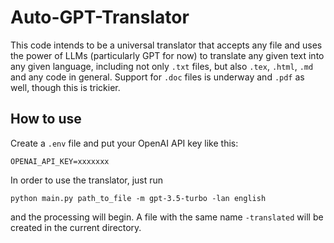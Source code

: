 # Auto-GPT-Translator

This code intends to be a universal translator that accepts any file and uses the power of LLMs (particularly GPT for now) to translate any given text into any given language, including not only `.txt` files, but also `.tex`, `.html`, `.md` and any code in general. Support for `.doc` files is underway and `.pdf` as well, though this is trickier.

## How to use

Create a `.env` file and put your OpenAI API key like this:

```
OPENAI_API_KEY=xxxxxxx
```

In order to use the translator, just run

```
python main.py path_to_file -m gpt-3.5-turbo -lan english
```

and the processing will begin. A file with the same name `-translated` will be created in the current directory.
